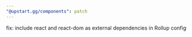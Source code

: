 ```yaml
---
"@upstart.gg/components": patch
---
```


fix: include react and react-dom as external dependencies in Rollup config

